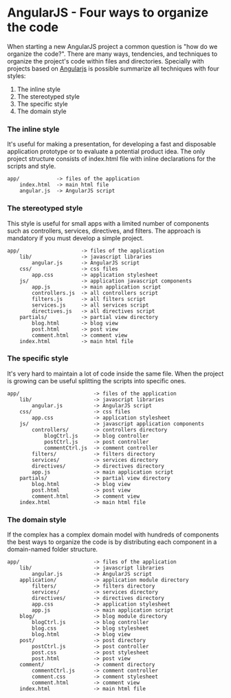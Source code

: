 # AngularJS - Four ways to organize the code
When starting a new AngularJS project a common question is "how do we organize the code?".
There are many ways, tendencies, and techniques to organize the project's code within files and directories.
Specially with projects based on [Angularjs](https://angularjs.org/) is possible summarize all techniques with four styles:

1.  The inline style
2.  The stereotyped style
3.  The specific style
4.  The domain style

### The inline style
It's useful for making a presentation, for developing a fast and disposable application prototype or to evaluate a potential product idea.
The only project structure consists of index.html file with inline declarations for the scripts and style.

    app/            -> files of the application
        index.html  -> main html file
        angular.js  -> AngularJS script

### The stereotyped style
This style is useful for small apps with a limited number of components
such as controllers, services, directives, and filters.
The approach is mandatory if you must develop a simple project.

    app/                    -> files of the application
        lib/                -> javascript libraries
            angular.js      -> AngularJS script
        css/                -> css files
            app.css         -> application stylesheet
        js/                 -> application javascript components
            app.js          -> main application script
            controllers.js  -> all controllers script
            filters.js      -> all filters script
            services.js     -> all services script
            directives.js   -> all directives script
        partials/           -> partial view directory
            blog.html       -> blog view
            post.html       -> post view
            comment.html    -> comment view
        index.html          -> main html file

### The specific style
It's very hard to maintain a lot of code inside the same file.
When the project is growing can be useful splitting the scripts into specific ones.

    app/                        -> files of the application
        lib/                    -> javascript libraries
            angular.js          -> AngularJS script
        css/                    -> css files
            app.css             -> application stylesheet
        js/                     -> javascript application components
            controllers/        -> controllers directory
                blogCtrl.js     -> blog controller
                postCtrl.js     -> post controller
                commentCtrl.js  -> comment controller
            filters/            -> filters directory
            services/           -> services directory
            directives/         -> directives directory
            app.js              -> main application script
        partials/               -> partial view directory
            blog.html           -> blog view
            post.html           -> post view
            comment.html        -> comment view
        index.html              -> main html file

### The domain style
If the complex has a complex domain model with hundreds of components the best ways to organize the code is by distributing each component in a domain-named folder structure.

    app/                        -> files of the application
        lib/                    -> javascript libraries
            angular.js          -> AngularJS script
        application/            -> application module directory
            filters/            -> filters directory
            services/           -> services directory
            directives/         -> directives directory
            app.css             -> application stylesheet
            app.js              -> main application script
        blog/                   -> blog module directory
            blogCtrl.js         -> blog controller
            blog.css            -> blog stylesheet
            blog.html           -> blog view
        post/                   -> post directory
            postCtrl.js         -> post controller
            post.css            -> post stylesheet
            post.html           -> post view
        comment/                -> comment directory
            commentCtrl.js      -> comment controller
            comment.css         -> comment stylesheet
            comment.html        -> comment view
        index.html              -> main html file


